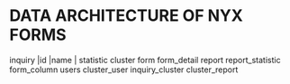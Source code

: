 # DATA ARCHITECTURE OF NYX FORMS

inquiry	|id
		|name 
		|
statistic
cluster
form
form_detail
report
report_statistic
form_column
users
cluster_user
inquiry_cluster
cluster_report
